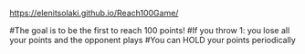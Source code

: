 https://elenitsolaki.github.io/Reach100Game/

#The goal is to be the first to reach 100 points!
#If you throw 1: you lose all your points and the opponent plays
#You can HOLD your points periodically
